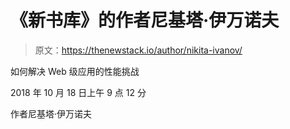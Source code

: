 # 《新书库》的作者尼基塔·伊万诺夫

> 原文：<https://thenewstack.io/author/nikita-ivanov/>

如何解决 Web 级应用的性能挑战

2018 年 10 月 18 日上午 9 点 12 分

作者尼基塔·伊万诺夫